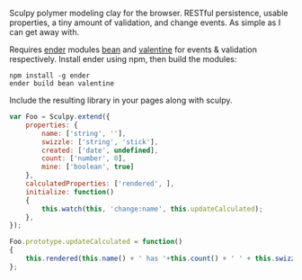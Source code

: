 Sculpy polymer modeling clay for the browser. RESTful persistence, usable properties, a tiny amount of validation, and change events. As simple as I can get away with.

Requires [ender](http://ender.no.de/) modules [bean](https://github.com/fat/bean) and [valentine](https://github.com/ded/valentine) for events & validation respectively. Install ender using npm, then build the modules:

```
npm install -g ender
ender build bean valentine
```

Include the resulting library in your pages along with sculpy.

```javascript
var Foo = Sculpy.extend({
	properties: {
		name: ['string', ''],
		swizzle: ['string', 'stick'],
		created: ['date', undefined],
		count: ['number', 0],
		mine: ['boolean', true]
	},
	calculatedProperties: ['rendered', ],
	initialize: function()
	{
		this.watch(this, 'change:name', this.updateCalculated);
	},
});

Foo.prototype.updateCalculated = function()
{
	this.rendered(this.name() + ' has '+this.count() + ' ' + this.swizzle());
};
```
